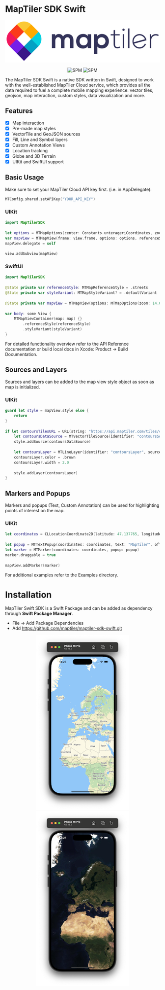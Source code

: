 
# MapTiler SDK Swift
<p align="center">
<img src="Examples/maptiler-logo.png" alt="MapTiler" title="MapTiler"/>
</p>
<p align="center">
<img src="https://img.shields.io/badge/Swift-5.9_5.10_6.0-Orange?style=flat-square" alt="SPM" title="SPM"/>
<img src="https://img.shields.io/badge/SPM-supported-DE5C43.svg" alt="SPM" title="SPM"/>
</p>

The MapTiler SDK Swift is a native SDK written in Swift, designed to work with the well-established MapTiler Cloud service, which provides all the data required to fuel a complete mobile mapping experience: vector tiles, geojson, map interaction, custom styles, data visualization and more.

## Features
- [x] Map interaction
- [x] Pre-made map styles
- [x] VectorTile and GeoJSON sources
- [x] Fill, Line and Symbol layers
- [x] Custom Annotation Views
- [x] Location tracking
- [x] Globe and 3D Terrain
- [x] UIKit and SwiftUI support

## Basic Usage

Make sure to set your MapTiler Cloud API key first. (i.e. in AppDelegate):

```swift
MTConfig.shared.setAPIKey("YOUR_API_KEY")
```

### UIKit

```swift
import MapTilerSDK

let options = MTMapOptions(center: Constants.unterageriCoordinates, zoom: 2.0, bearing: 1.0, pitch: 20.0)
var mapView = MTMapView(frame: view.frame, options: options, referenceStyle: .streets)
mapView.delegate = self

view.addSubview(mapView)
```

### SwiftUI

```swift
import MapTilerSDK

@State private var referenceStyle: MTMapReferenceStyle = .streets
@State private var styleVariant: MTMapStyleVariant? = .defaultVariant

@State private var mapView = MTMapView(options: MTMapOptions(zoom: 14.0))

var body: some View {
    MTMapViewContainer(map: map) {}
        .referenceStyle(referenceStyle)
        .styleVariant(styleVariant)
}
```

For detailed functionality overview refer to the API Reference documentation or build local docs in Xcode: Product -> Build Documentation.

## Sources and Layers

Sources and layers can be added to the map view style object as soon as map is initialized.

### UIKit

```swift
guard let style = mapView.style else {
    return
}

if let contoursTilesURL = URL(string: "https://api.maptiler.com/tiles/contours-v2/{z}/{x}/{y}.pbf?key=YOUR_API_KEY") {
    let contoursDataSource = MTVectorTileSource(identifier: "contoursSource", tiles: [contoursTilesURL])
    style.addSource(contoursDataSource)

    let contoursLayer = MTLineLayer(identifier: "contoursLayer", sourceIdentifier: contoursDataSource.identifier, sourceLayer: "contour_ft")
    contoursLayer.color = .brown
    contoursLayer.width = 2.0

    style.addLayer(contoursLayer)
}
```

## Markers and Popups

Markers and popups (Text, Custom Annotation) can be used for highlighting points of interest on the map.

### UIKit
```swift
let coordinates = CLLocationCoordinate2D(latitude: 47.137765, longitude: 8.581651)

let popup = MTTextPopup(coordinates: coordinates, text: "MapTiler", offset: 20.0)
let marker = MTMarker(coordinates: coordinates, popup: popup)
marker.draggable = true

mapView.addMarker(marker)
```

For additional examples refer to the Examples directory.


# Installation
MapTiler Swift SDK is a Swift Package and can be added as dependency through **Swift Package Manager**.

- File -> Add Package Dependencies
- Add https://github.com/maptiler/maptiler-sdk-swift.git

<p align="center">
<img src="Examples/streets.png" alt="MapTiler" title="MapTiler"/>
<img src="Examples/satellite.png" alt="MapTiler" title="MapTiler"/>
</p>